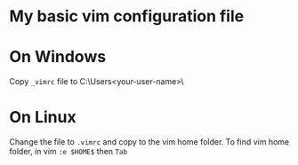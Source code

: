 # My basic vim configuration file

# On Windows
Copy `_vimrc` file to C:\Users\<your-user-name>\

# On Linux
Change the file to `.vimrc` and copy to the vim home folder.
To find vim home folder, in vim `:e $HOME$` then `Tab`
